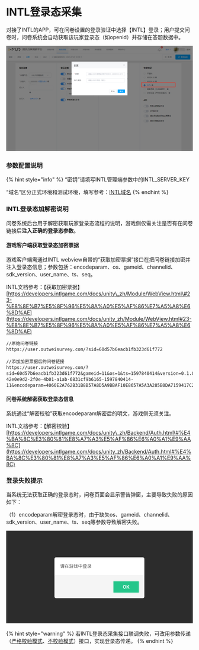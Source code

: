 # INTL登录态采集

对接了INTL的APP，可在问卷设置的登录验证中选择【INTL】登录；用户提交问卷时，问卷系统会自动获取该玩家登录态（如openid）并存储在答题数据中。

![&#x914D;&#x7F6E;INTL&#x81EA;&#x52A8;&#x767B;&#x5F55;&#x6240;&#x9700;&#x8981;&#x7684;&#x53C2;&#x6570;](../.gitbook/assets/image%20%28693%29.png)

### 参数配置说明

{% hint style="info" %}
“密钥”请填写INTL管理端参数中的INTL\_SERVER\_KEY

“域名”区分正式环境和测试环境，填写参考：[INTL域名](https://developers.intlgame.com/docs/unity_zh/Backend/Overall.html#21-%E7%8E%AF%E5%A2%83)
{% endhint %}



### INTL登录态加解密说明

问卷系统后台用于解密获取玩家登录态流程的说明，游戏侧仅需关注是否有在问卷链接后**注入正确的登录态参数**。

#### 游戏客户端获取登录态加密票据

游戏客户端需通过INTL webview自带的“获取加密票据”接口在把问卷链接加密并注入登录态信息；参数包括：encodeparam、os、gameid、channelid、sdk\_version、user\_name、ts、seq。

INTL文档参考：【获取加密票据】[https://developers.intlgame.com/docs/unity\_zh/Module/WebView.html\#23-%E8%8E%B7%E5%8F%96%E5%8A%A0%E5%AF%86%E7%A5%A8%E6%8D%AE](https://developers.intlgame.com/docs/unity_zh/Module/WebView.html#23-%E8%8E%B7%E5%8F%96%E5%8A%A0%E5%AF%86%E7%A5%A8%E6%8D%AE)

```text
//原始问卷链接
https://user.outweisurvey.com/?sid=60d57b6eacb1fb323d61f772

//添加加密票据后的问卷链接
https://user.outweisurvey.com/?sid=60d57b6eacb1fb323d61f772&gameid=11&os=1&ts=1597840414&version=0.1.000.0001&seq=11-42e0e9d2-2f0e-4b01-a1ab-6831cf9b6165-1597840414-11&encodeparam=4060E2A762B31B8B57A8D5A9BBAF10E8657A5A3A285B0DA7159417C2D6F0D801
```

#### 问卷系统解密获取登录态信息

系统通过“解密校验”获取encodeparam解密后的明文，游戏侧无须关注。

INTL文档参考：【解密校验】[https://developers.intlgame.com/docs/unity\_zh/Backend/Auth.html\#%E4%BA%8C%E3%80%81%E8%A7%A3%E5%AF%86%E6%A0%A1%E9%AA%8C](https://developers.intlgame.com/docs/unity_zh/Backend/Auth.html#%E4%BA%8C%E3%80%81%E8%A7%A3%E5%AF%86%E6%A0%A1%E9%AA%8C)



### 登录失败提示

当系统无法获取正确的登录态时，问卷页面会显示警告弹窗，主要导致失败的原因如下：

（1）encodeparam解密登录态时，由于缺失os、gameid、channelid、sdk\_version、user\_name、ts、seq等参数导致解密失败。

![&#x767B;&#x5F55;&#x5931;&#x8D25;](../.gitbook/assets/image%20%28293%29.png)

{% hint style="warning" %}
若INTL登录态采集接口联调失败，可改用参数传递（[严格校验模式](https://imur.gitbook.io/help_center/api-wen-dang/fei-msdk-deng-lu-tai-chuan-di-jie-kou)、[不校验模式](https://imur.gitbook.io/help_center/api-wen-dang/can-shu-chuan-di-jie-kou-bu-xiao-yan-mo-shi)）接口，实现登录态传递。
{% endhint %}

